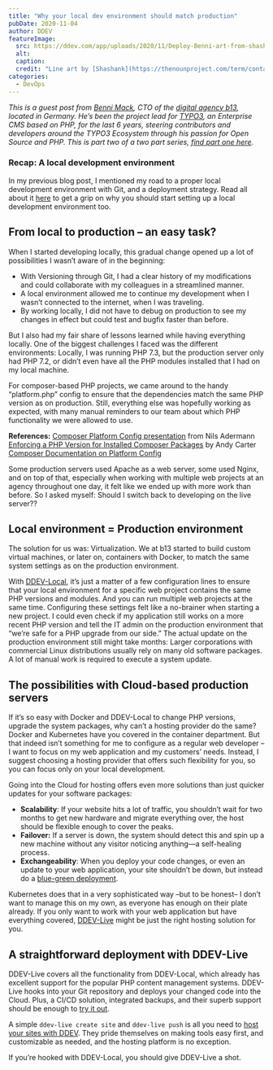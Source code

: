```yaml
---
title: "Why your local dev environment should match production"
pubDate: 2020-11-04
author: DDEV
featureImage:
  src: https://ddev.com/app/uploads/2020/11/Deploy-Benni-art-from-shashank-and-Becris-on-the-noun-project.jpeg
  alt:
  caption:
  credit: "Line art by [Shashank](https://thenounproject.com/term/container/597249) and [Becris](https://thenounproject.com/term/containers/1468090) via Noun Project."
categories:
  - DevOps
---
```


_This is a guest post from_ [_Benni Mack_](https://twitter.com/bennimack)_, CTO of the_ [_digital agency b13_](https://b13.com/)_, located in Germany. He’s been the project lead for_ [_TYPO3_](https://typo3.org/)_, an Enterprise CMS based on PHP, for the last 6 years, steering contributors and developers around the TYPO3 Ecosystem through his passion for Open Source and PHP. This is part two of a two part series, [find part one here](https://ddev.com/ddev-local/why-developing-locally-matters/)._

### Recap: A local development environment

In my previous blog post, I mentioned my road to a proper local development environment with Git, and a deployment strategy. Read all about it [here](https://ddev.com/ddev-local/why-developing-locally-matters/) to get a grip on why you should start setting up a local development environment too.

## From local to production – an easy task?

When I started developing locally, this gradual change opened up a lot of possibilities I wasn’t aware of in the beginning:

- With Versioning through Git, I had a clear history of my modifications and could collaborate with my colleagues in a streamlined manner.
- A local environment allowed me to continue my development when I wasn’t connected to the internet, when I was traveling.
- By working locally, I did not have to debug on production to see my changes in effect but could test and bugfix faster than before.

But I also had my fair share of lessons learned while having everything locally. One of the biggest challenges I faced was the different environments: Locally, I was running PHP 7.3, but the production server only had PHP 7.2, or didn’t even have all the PHP modules installed that I had on my local machine.

For composer-based PHP projects, we came around to the handy “platform.php” config to ensure that the dependencies match the same PHP version as on production. Still, everything else was hopefully working as expected, with many manual reminders to our team about which PHP functionality we were allowed to use.

**References:**
[Composer Platform Config presentation](https://www.naderman.de/slippy/slides/2018-12-07-SymfonCon-Composer-Platform-Config.pdf) from Nils Adermann  
[Enforcing a PHP Version for Installed Composer Packages](https://andy-carter.com/blog/composer-php-platform) by Andy Carter  
[Composer Documentation on Platform Config](https://getcomposer.org/doc/06-config.md#platform)

Some production servers used Apache as a web server, some used Nginx, and on top of that, especially when working with multiple web projects at an agency throughout one day, it felt like we ended up with more work than before. So I asked myself: Should I switch back to developing on the live server??

## Local environment = Production environment

The solution for us was: Virtualization. We at b13 started to build custom virtual machines, or later on, containers with Docker, to match the same system settings as on the production environment.

With [DDEV-Local](https://github.com/drud/ddev), it’s just a matter of a few configuration lines to ensure that your local environment for a specific web project contains the same PHP versions and modules. And you can run multiple web projects at the same time. Configuring these settings felt like a no-brainer when starting a new project. I could even check if my application still works on a more recent PHP version and tell the IT admin on the production environment that “we’re safe for a PHP upgrade from our side.” The actual update on the production environment still might take months: Larger corporations with commercial Linux distributions usually rely on many old software packages. A lot of manual work is required to execute a system update.

## The possibilities with Cloud-based production servers

If it’s so easy with Docker and DDEV-Local to change PHP versions, upgrade the system packages, why can’t a hosting provider do the same? Docker and Kubernetes have you covered in the container department. But that indeed isn’t something for me to configure as a regular web developer – I want to focus on my web application and my customers’ needs. Instead, I suggest choosing a hosting provider that offers such flexibility for you, so you can focus only on your local development.

Going into the Cloud for hosting offers even more solutions than just quicker updates for your software packages:

- **Scalability**: If your website hits a lot of traffic, you shouldn’t wait for two months to get new hardware and migrate everything over, the host should be flexible enough to cover the peaks.
- **Failover:** If a server is down, the system should detect this and spin up a new machine without any visitor noticing anything—a self-healing process.
- **Exchangeability**: When you deploy your code changes, or even an update to your web application, your site shouldn’t be down, but instead do a [blue-green deployment](https://en.wikipedia.org/wiki/Blue-green%5Fdeployment).

Kubernetes does that in a very sophisticated way –but to be honest– I don’t want to manage this on my own, as everyone has enough on their plate already. If you only want to work with your web application but have everything covered, [DDEV-Live](https://ddev.com/ddev-live/) might be just the right hosting solution for you.

## A straightforward deployment with DDEV-Live

DDEV-Live covers all the functionality from DDEV-Local, which already has excellent support for the popular PHP content management systems. DDEV-Live hooks into your Git repository and deploys your changed code into the Cloud. Plus, a CI/CD solution, integrated backups, and their superb support should be enough to [try it out](https://docs.ddev.com).

A simple `ddev-live create site` and `ddev-live push` is all you need to [host your sites with DDEV](https://ddev.com/ddev-live/how-to-deploy-a-site-with-ddev/). They pride themselves on making tools easy first, and customizable as needed, and the hosting platform is no exception.

If you’re hooked with DDEV-Local, you should give DDEV-Live a shot.

